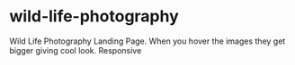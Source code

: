 # wild-life-photography
Wild Life Photography Landing Page. When you hover the images they get bigger giving cool look. Responsive
